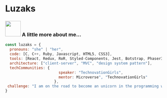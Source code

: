 # Luzaks


### <img src="https://media.giphy.com/media/VgCDAzcKvsR6OM0uWg/giphy.gif" width="50"> A little more about me...  

```javascript
const luzaks = {
  pronouns: "she" | "her",
  code: [C, C++, Ruby, Javascript, HTML5, CSS3],
  tools: [React, Redux, RoR, Styled-Components, Jest, Botstrap, Phaser3, Middleman],
  architecture: ["client-server", "MVC", "design system pattern"],
  techCommunities: {
                        speaker: "TechnovationGirls",
                        mentor: Microverse", "TechnovationGirls"
                      },
 challenge: "I am on the road to become an unicorn in the programming world, I want to master the front end and back end technologies."
}
```
